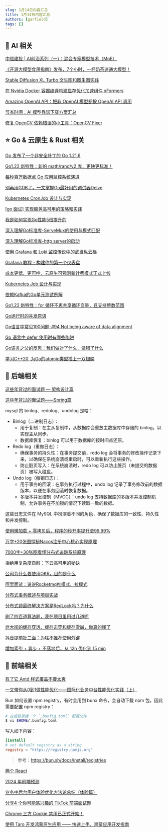 ```yaml
---
slug: 1月14日内容汇总
title: 1月14日内容汇总
authors: [garfield]
tags: []
---
```


## 🌟 AI 相关

[中信建投 | AI前沿系列（一）：混合专家模型技术（MoE）](https://mp.weixin.qq.com/s/KpRT1MCq7ewJw_Heb5-ZrA)

[《开源大模型食用指南》发布，7个小时，一杯奶茶速通大模型！](https://mp.weixin.qq.com/s/78mSLefUmZOagwZ5dMUyTg)

[Stable Diffusion XL Turbo 文生图和图生图实践](https://mp.weixin.qq.com/s/0rS1qX37M-4FQT-d2DIsPw)

[在 Nvidia Docker 容器编译构建显存优化加速组件 xFormers](https://mp.weixin.qq.com/s/3TgTDsUHCs8tcNLcabqukg)

[Amazing OpenAI API：把非 OpenAI 模型都按 OpenAI API 调用](https://mp.weixin.qq.com/s/Tw8Yr_illbY6MQO4sAMO7g)

[节省时间：AI 模型靠谱下载方案汇总](https://mp.weixin.qq.com/s/5wiz-IaGhGFlbHmRdf1TUA)

[修复 OpenCV 依赖错误的小工具：OpenCV Fixer](https://mp.weixin.qq.com/s/PEHW4XJv0D2IN0W92CAi3A)

## ⭐️ Go & 云原生 & Rust 相关

[Go 发布了一个非安全补丁的 Go 1.21.6](https://mp.weixin.qq.com/s/qeEO2zK7mz9JUYocHetBHA)

[Go1.22 新特性：新的 math/rand/v2 库，更快更标准！](https://mp.weixin.qq.com/s/BsZeSDxHwwSzjLjfjUIgIA)

[每秒百万数据点 Go 应用监控系统演进](https://mp.weixin.qq.com/s/ezG3VQLgE2e0AWSxsoBHRg)

[别再用GDB了，一文掌握Go最好用的调试器Delve](https://mp.weixin.qq.com/s/Ed39t5I0k0ynfPch-ex7Ag)

[Kubernetes CronJob 设计与实现](https://mp.weixin.qq.com/s/ZNojELz-zTGybcpGgCtfng)

[\[go 面试\] 实现服务高可用的策略和实践](https://mp.weixin.qq.com/s/-JBLJhU47kocCKXvBe-4uA)

[我是如何实现Go性能5倍提升的](https://mp.weixin.qq.com/s/HZCqoRgBcT3ZNAlnlChS-Q)

[深入理解Go标准库-ServeMux的使用与模式匹配](https://mp.weixin.qq.com/s/TU9FL2SVe5TW7Uq5I0o_Sg)

[深入理解Go标准库-http server的启动](https://mp.weixin.qq.com/s/s3BWg6iiCcDZRFh7oZJj5Q)

[使用 Grafana 和 Loki 监控传说中的武当纵云梯](https://mp.weixin.qq.com/s/fKFSOA0ZoFLN4dedlRp-HA)

[Grafana 教程 - 构建你的第一个仪表盘](https://mp.weixin.qq.com/s/ivK0UmZjvtrJ_WyonwxN2w)

[成本更低、更可控，云原生可观测新计费模式正式上线](https://mp.weixin.qq.com/s/AbggxNJXCMSAfmuIQ59E8A)

[Kubernetes Job 设计与实现](https://mp.weixin.qq.com/s/FTf4VK1CV-hgf_LgB0T8fA)

[依赖Kafka的Go单元测试例解](https://mp.weixin.qq.com/s/M_lV7FaIMxZGd6pZ9dDaAw)

[Go1.22 新特性：for 循环不再共享循环变量，且支持整数范围](https://mp.weixin.qq.com/s/OnvniPEvDz6k5LLKGH1MFA)

[Go运行时的并发原语](https://mp.weixin.qq.com/s/Lhw_VFL8UHD9edfbKt_QjQ)

[Go语言中常见100问题-#94 Not being aware of data alignment](https://mp.weixin.qq.com/s/yHWzh89g6Naz0xRmo5FdGw)

[Go 语言中 defer 使用时有哪些陷阱](https://mp.weixin.qq.com/s/g6ohhBBQd0u4PzD1KhnKCA)

[Go语言之父的反思：我们做对了什么，做错了什么](https://mp.weixin.qq.com/s/1BTdUMMPIMDobh1ZJ_gXAQ)

[学习C++20, 为Go的atomic类型插上一双翅膀](https://mp.weixin.qq.com/s/Nbc_V5v5QruZsd1PVsDQnA)

## 📒 后端相关

[这些年背过的面试题 — 架构设计篇](https://mp.weixin.qq.com/s/Qwj4S4r9Mayy5_HG3ubw7w)

[这些年背过的面试题——Spring篇](https://mp.weixin.qq.com/s/faEtlyaNHW9AWE6LMTs4Ng)

mysql 的 binlog、redolog、undolog 是啥：

- Binlog（二进制日志）：
  - 用于复制：在主从复制中，从数据库会重放主数据库中存储的 binlog，以实现主从同步。
  - 数据库恢复：binlog 可以用于数据库的按时间点还原。
- Redo log（重做日志）：
  - 确保事务的持久性：在事务提交前，redo log 会将事务的修改操作记录下来，以确保在系统崩溃或重启时，可以重新执行这些操作。
  - 防止脏页写入：在系统崩溃时，redo log 可以防止脏页（未提交的数据页）被写入磁盘。
- Undo log（撤销日志）：
  - 用于事务的回滚：在事务执行过程中，undo log 记录了事务修改前的数据版本，以便在事务回滚时恢复数据。
  - 多版本并发控制（MVCC）：undo log 支持数据库的多版本并发控制机制，允许事务在不加锁的情况下读取一致的数据。

这些日志文件在 MySQL 中扮演着不同的角色，确保了数据库的一致性、持久性和并发控制。

[使用懒加载 + 零拷贝后，程序的秒开率提升至99.99%](https://mp.weixin.qq.com/s/kaogMK5qz5vkfs9-BYu0Mg)

[万字+20张图探秘Nacos注册中心核心实现原理](https://mp.weixin.qq.com/s/NYH6jgDOp1MwnAUyUHM5yg)

[7000字+30张图看懂分布式追踪系统原理](https://mp.weixin.qq.com/s/8CYXOML5LvRlFRpNFOQCjw)

[拒绝用复杂度自慰：下云高可用的秘诀](https://mp.weixin.qq.com/s/yIVal-9U6_TXX-dZpVtjBg)

[公司为什么要使用OKR，目的是什么](https://mp.weixin.qq.com/s/L-pb5GgWSVJsJa_nnWMVQQ)

[阿里面试：说说Rocketmq推模式、拉模式](https://mp.weixin.qq.com/s/gnRiDUhAvTgjXaQiROB66A)

[分布式事务概述与项目实战](https://mp.weixin.qq.com/s/0Io-X0S9AY-s0HeRb_jbag)

[分布式锁最终解决方案是RedLock吗？为什么](https://mp.weixin.qq.com/s/lbSJAv8zJ7NG4G3beNExUA)

[刷了四百道算法题，我在项目里用过几道呢](https://mp.weixin.qq.com/s/Xna4EDDPvg3vmMUgmsNewQ)

[烂大街的缓存穿透、缓存击穿和缓存雪崩，你真的懂了](https://mp.weixin.qq.com/s/MsU0eNt4k7WqpBOQ8CAotA)

[抖音提前批二面：为啥不推荐使用外键](https://mp.weixin.qq.com/s/4Q7FzxgkqYCb5fGOARhvDg)

[增加索引 + 异步 + 不落地后，从 12h 优化到 15 min](https://mp.weixin.qq.com/s/V2p_p-KoDowlZxLN2by2Sg)

## 📒 前端相关

[有了它 Antd 样式覆盖不要太爽](https://mp.weixin.qq.com/s/0Tr3tNwl2wwZ3mVqB97mQg)

[一文带你从0到1做性能优化——国际化业务中台性能优化实践（上）](https://mp.weixin.qq.com/s/SZ-PHb5Mi3KnaEo3yNjR7g)

Bun 如何设置 npm registry，有时会用到 bunx 命令，会自动下载 npm 包，因此需要配置 npm registry：

```bash
# 在根目录建一个 `.bunfig.toml` 配置文件
$ vi $HOME/.bunfig.toml
```

写入如下内容：

```toml
[install]
# set default registry as a string
registry = "https://registry.npmjs.org"
```

> 参考：https://bun.sh/docs/install/registries

[两个 React](https://mp.weixin.qq.com/s/AKdqtR6DWxB-c4CCmz594g)

[2024 年前端预测](https://mp.weixin.qq.com/s/BO29XPm7c9VKcQT_v9lOGw)

[业务中后台用户体验优化方法论总结（体验篇）](https://mp.weixin.qq.com/s/vXQR_eTKAYI3_ylXxQJTLA)

[分享4 个你可能感兴趣的 TikTok 前端面试题](https://mp.weixin.qq.com/s/0bzsHVqxoyl9uth3iymp0A)

[Chrome 三方 Cookie 禁用已正式开始！](https://mp.weixin.qq.com/s/9O7D5mugTmnUuMinQmaEOw)

[使用 Taro 开发鸿蒙原生应用 —— 快速上手，鸿蒙应用开发指南](https://mp.weixin.qq.com/s/FcQocQdxeaQijAA6oUjAZg)
